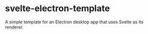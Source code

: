 # svelte-electron-template
A simple template for an Electron desktop app that uses Svelte as its renderer.
